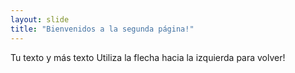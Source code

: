 ```yaml
---
layout: slide
title: "Bienvenidos a la segunda página!"
---
```

Tu texto y más texto
Utiliza la flecha hacia la izquierda para volver!
